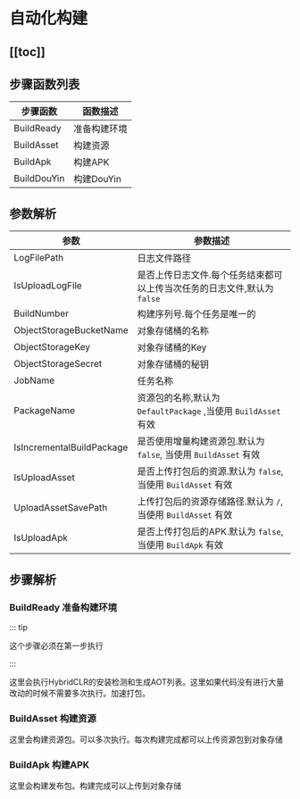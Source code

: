 # 自动化构建

[[toc]]
---

## 步骤函数列表

| 步骤函数        | 函数描述     | 
|-------------|----------|
| BuildReady  | 准备构建环境   | 
| BuildAsset  | 构建资源     |  
| BuildApk    | 构建APK    | 
| BuildDouYin | 构建DouYin | 

## 参数解析

| 参数                        | 参数描述                                             |
|---------------------------|--------------------------------------------------|
| LogFilePath               | 日志文件路径                                           |
| IsUploadLogFile           | 是否上传日志文件.每个任务结束都可以上传当次任务的日志文件,默认为 `false`        |
| BuildNumber               | 构建序列号.每个任务是唯一的                                   |
| ObjectStorageBucketName   | 对象存储桶的名称                                         |
| ObjectStorageKey          | 对象存储桶的Key                                        |
| ObjectStorageSecret       | 对象存储桶的秘钥                                         |
| JobName                   | 任务名称                                             |
| PackageName               | 资源包的名称,默认为 `DefaultPackage` ,当使用 `BuildAsset` 有效 |
| IsIncrementalBuildPackage | 是否使用增量构建资源包.默认为 `false`, 当使用 `BuildAsset` 有效     |
| IsUploadAsset             | 是否上传打包后的资源.默认为 `false`, 当使用 `BuildAsset` 有效      |
| UploadAssetSavePath       | 上传打包后的资源存储路径.默认为 `/`,当使用 `BuildAsset` 有效         |
| IsUploadApk               | 是否上传打包后的APK.默认为 `false`, 当使用 `BuildApk` 有效       |

## 步骤解析

### BuildReady 准备构建环境

::: tip

这个步骤必须在第一步执行

:::

这里会执行HybridCLR的安装检测和生成AOT列表。这里如果代码没有进行大量改动的时候不需要多次执行。加速打包。

### BuildAsset 构建资源

这里会构建资源包。可以多次执行。每次构建完成都可以上传资源包到对象存储

### BuildApk 构建APK

这里会构建发布包。构建完成可以上传到对象存储

